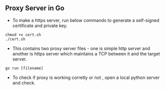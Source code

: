 ## Proxy Server in Go

* To make a https server, run below commands to generate a self-signed certificate and private key. 
```
chmod +x cert.sh
./cert.sh
``` 

* This contains two proxy server files - one is simple http server and another is https server which maintains a TCP between it and the target server.

```
go run [filename]
``` 

* To check if proxy is working corretly or not , open a local python server and check.
